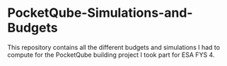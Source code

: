 # PocketQube-Simulations-and-Budgets
This repository contains all the different budgets and simulations I had to compute for the PocketQube building project I took part for ESA FYS 4.
